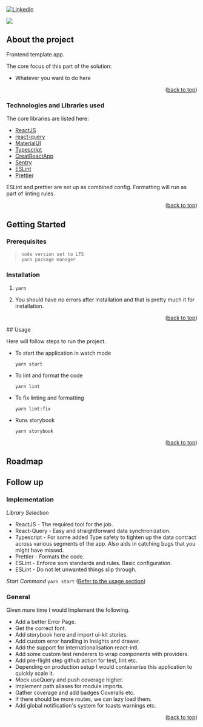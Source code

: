 <div id="top"></div>

[![LinkedIn][linkedin-shield]][linkedin-url]

<img src="image-goes-here">

## About the project

Frontend template app.

The core focus of this part of the solution:
- Whatever you want to do here

<p align="right">(<a href="#top">back to top</a>)</p>


### Technologies and Libraries used

The core libraries are listed here:

* [ReactJS](https://reactjs.org/)
* [react-query](https://react-query.tanstack.com/)
* [MaterialUI](https://mui.com/)
* [Typescript](https://www.typescriptlang.org/)
* [CreatReactApp](https://create-react-app.dev/)
* [Sentry](https://sentry.io/)
* [ESLint](https://eslint.org/)
* [Prettier](https://prettier.io/)

ESLint and prettier are set up as combined config. Formatting will run as part of linting rules.

<p align="right">(<a href="#top">back to top</a>)</p>

## Getting Started

### Prerequisites
>`node version set to LTS`  
`yarn package manager`

### Installation

1. ```shell
   yarn
   ```
2. You should have no errors after installation and that is pretty much it for installation.

<p align="right">(<a href="#top">back to top</a>)</p>


<div id="usage"></div>
## Usage

Here will follow steps to run the project.
* To start the application in watch mode
    ```shell
    yarn start
    ```
* To lint and format the code
    ```shell
    yarn lint
    ```
* To fix linting and formatting
    ```shell
    yarn lint:fix
    ```
* Runs storybook
    ```shell
    yarn storybook
    ```

<p align="right">(<a href="#top">back to top</a>)</p>

## Roadmap


## Follow up


### Implementation

_Library Selection_
* ReactJS - The required tool for the job.
* React-Query - Easy and straightforward data synchronization.
* Typescript - For some added Type safety to tighten up the data contract across various segments of the app. Also aids in catching
  bugs that you might have missed.
* Prettier - Formats the code.
* ESLint - Enforce som standards and rules. Basic configuration.
* ESLint - Do not let unwanted things slip through.

_Start Command_ `yarn start` (<a href="#usage">Refer to the usage section</a>)

### General
Given more time I would Implement the following.
* Add a better Error Page.
* Get the correct font.
* Add storybook here and import ui-kit stories.
* Add custom error handling in Insights and drawer.
* Add the support for internationalisation react-intl.
* Add some custom test renderers to wrap components with providers.
* Add pre-flight step github action for test, lint etc.
* Depending on production setup I would containerise this application to quickly scale it.
* Mock useQuery and push coverage higher.
* Implement path aliases for module imports.
* Gather coverage and add badges Coveralls etc.
* If there should be more routes, we can lazy load them.
* Add global notification's system for toasts warnings etc.

<p align="right">(<a href="#top">back to top</a>)</p>


[linkedin-shield]: https://img.shields.io/badge/-LinkedIn-black.svg?style=for-the-badge&logo=linkedin&colorB=555
[linkedin-url]: https://www.linkedin.com/in/jahil-khalfe/

